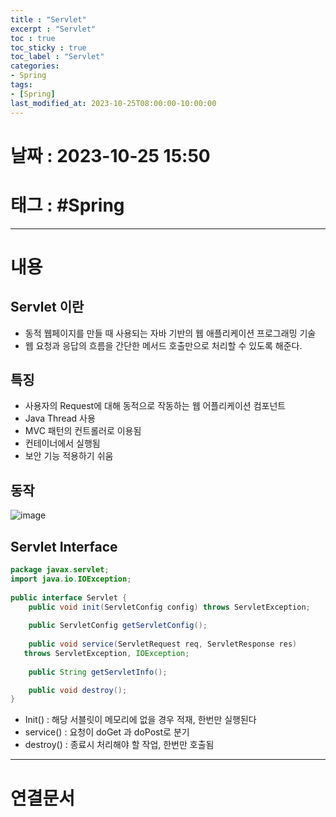 ```yaml
---
title : "Servlet"
excerpt : "Servlet"
toc : true
toc_sticky : true
toc_label : "Servlet"
categories:
- Spring
tags:
- [Spring]
last_modified_at: 2023-10-25T08:00:00-10:00:00
---
```


# 날짜 : 2023-10-25 15:50

# 태그 : #Spring
---

# 내용

## Servlet 이란
- 동적 웹페이지를 만들 때 사용되는 자바 기반의 웹 애플리케이션 프로그래밍 기술
- 웹 요청과 응답의 흐름을 간단한 메서드 호출만으로 처리할 수 있도록 해준다.

## 특징
- 사용자의 Request에 대해 동적으로 작동하는 웹 어플리케이션 컴포넌트
- Java Thread 사용
- MVC 패턴의 컨트롤러로 이용됨
- 컨테이너에서 실행됨
- 보안 기능 적용하기 쉬움

## 동작
  
![image](../../assets/Images/ServletProcess.png)

## Servlet Interface

```java
package javax.servlet;  
import java.io.IOException;  
  
public interface Servlet {  
    public void init(ServletConfig config) throws ServletException;  
    
    public ServletConfig getServletConfig();  
      
    public void service(ServletRequest req, ServletResponse res)  
   throws ServletException, IOException;  
    
    public String getServletInfo();  

    public void destroy();  
}
```

- Init() : 해당 서블릿이 메모리에 없을 경우 적재, 한번만 실행된다
- service() : 요청이 doGet 과 doPost로 분기
- destroy() : 종료시 처리해야 할 작업, 한번만 호출됨

---

# 연결문서
